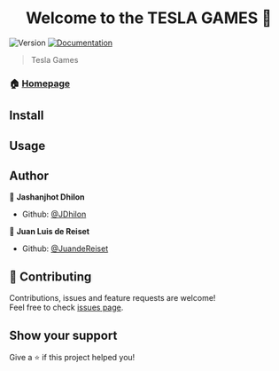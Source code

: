 <h1 align="center">Welcome to the TESLA GAMES 👋</h1>
<p>
  <img alt="Version" src="https://img.shields.io/badge/version-1.0.0-blue.svg?cacheSeconds=2592000" />
  <a href="https://github.com/JuandeReiset/Tesla-Games/README.md" target="_blank">
    <img alt="Documentation" src="https://img.shields.io/badge/documentation-yes-brightgreen.svg" />
  </a>
</p>

> Tesla Games

### 🏠 [Homepage](https://github.com/JuandeReiset/Tesla-Games)



## Install



## Usage



## Author

👤 **Jashanjhot Dhilon**

- Github: [@JDhilon](https://github.com/JDhilon)

👤 **Juan Luis de Reiset**

- Github: [@JuandeReiset](https://github.com/JuandeReiset)

## 🤝 Contributing

Contributions, issues and feature requests are welcome!<br />Feel free to check [issues page](https://github.com/JuandeReiset/Tesla-Games/issues).

## Show your support

Give a ⭐️ if this project helped you!
